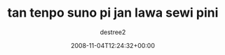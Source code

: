 ---
title: 'tan tenpo suno pi jan lawa sewi pini'
posts: 17
hash: 'sHyrfkbs'
author: 'destree2'
date: 2008-11-04T12:24:32+00:00
sources:
  - https://tokipona.yahoogroups.narkive.com/sHyrfkbs
---
